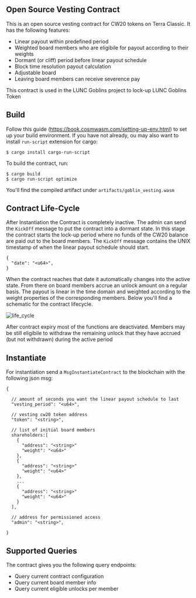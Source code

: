 ## Open Source Vesting Contract

This is an open source vesting contract for CW20 tokens on Terra Classic. It has the following features:

- Linear payout within predefined period
- Weighted board members who are eligibile for payout according to their weights
- Dormant (or cliff) period before linear payout schedule
- Block time resolution payout calculation
- Adjustable board
- Leaving board members can receive severence pay

This contract is used in the LUNC Goblins project to lock-up LUNC Goblins Token

## Build

Follow this guide (https://book.cosmwasm.com/setting-up-env.html) to set up your build environment. If you have not already, ou may also want to install `run-script` extension for cargo:

```
$ cargo install cargo-run-script
```

To build the contract, run:

```
$ cargo build
$ cargo run-script optimize
```

You'll find the compiled artifact under `artifacts/goblin_vesting.wasm`

## Contract Life-Cycle

After Instantiation the Contract is completely inactive. The admin can send the `KickOff` message to put the contract into a dormant state. In this stage the contract starts the lock-up period where no funds of the CW20 balance are paid out to the board members. The `KickOff` message contains the UNIX timestamp of when the linear payout schedule should start.

```
{
  "date": "<u64>",
}
```

When the contract reaches that date it automatically changes into the active state. From there on board members accrue an unlock amount on a regular basis. The payout is linear in the time domain and weighted according to the weight properties of the corresponding members. Below you'll find a schematic for the contract lifecycle.

![life_cycle](https://github.com/luncgoblins/goblin-vesting/assets/29800180/70746115-06c6-449d-a73b-afd07453fbc1)

After contract expiry most of the functions are deactivated. Members may be still eligibile to withdraw the remaining unlock that they have accrued (but not withdrawn) during the active period

## Instantiate

For instantiation send a `MsgInstantiateContract` to the blockchain with the following json msg:

``` 
{

  // amount of seconds you want the linear payout schedule to last
  "vesting_period": "<u64>",

  // vesting cw20 token address
  "token": "<string>",

  // list of initial board members
  shareholders:[
    {
      "address": "<string>"
      "weight": "<u64>"
    },
    {
      "address": "<string>"
      "weight": "<u64>"
    },
    ...
    {
      "address": "<string>"
      "weight": "<u64>"
    }
  ],

  // address for permissioned access
  "admin": "<string>",

}
```

## Supported Queries

The contract gives you the following query endpoints:

  - Query current contract configuration
  - Query current board member info
  - Query current eligible unlocks per member
